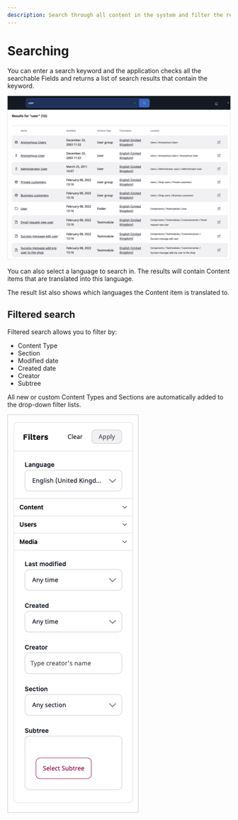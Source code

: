 ```yaml
---
description: Search through all content in the system and filter the results by different criteria.
---
```


# Searching

You can enter a search keyword and the application checks all the searchable Fields and returns a list of search results that contain the keyword.

![Basic Search](img/basic_search.png)

You can also select a language to search in.
The results will contain Content items that are translated into this language.

The result list also shows which languages the Content item is translated to.

## Filtered search

Filtered search allows you to filter by:

 - Content Type
 - Section
 - Modified date
 - Created date
 - Creator
 - Subtree

All new or custom Content Types and Sections are automatically added to the drop-down filter lists.

![Filtered Search](img/filtered_search.png)
